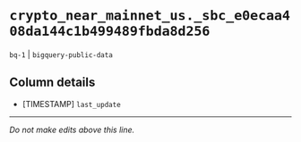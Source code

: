 # `crypto_near_mainnet_us._sbc_e0ecaa408da144c1b499489fbda8d256`
`bq-1` | `bigquery-public-data`

## Column details
* [TIMESTAMP] `last_update`

-------------------------------------------------------------------------------
*Do not make edits above this line.*
